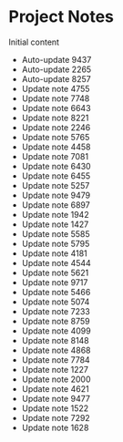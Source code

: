 # Project Notes

Initial content
- Auto-update 9437
- Auto-update 2265
- Auto-update 8257
- Update note 4755
- Update note 7748
- Update note 6643
- Update note 8221
- Update note 2246
- Update note 5765
- Update note 4458
- Update note 7081
- Update note 6430
- Update note 6455
- Update note 5257
- Update note 9479
- Update note 6897
- Update note 1942
- Update note 1427
- Update note 5585
- Update note 5795
- Update note 4181
- Update note 4544
- Update note 5621
- Update note 9717
- Update note 5466
- Update note 5074
- Update note 7233
- Update note 8759
- Update note 4099
- Update note 8148
- Update note 4868
- Update note 7784
- Update note 1227
- Update note 2000
- Update note 4621
- Update note 9477
- Update note 1522
- Update note 7292
- Update note 1628
